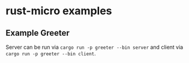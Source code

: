 # rust-micro examples

## Example Greeter

Server can be run via `cargo run -p greeter --bin server` and client via `cargo run -p greeter --bin client`.
